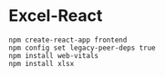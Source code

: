 ﻿# Excel-React
```
npm create-react-app frontend
npm config set legacy-peer-deps true
npm install web-vitals
npm install xlsx
```
